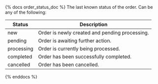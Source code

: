 {% docs order_status_doc %}
The last known status of the order. Can be any of the following:

| Status     | Description                              |
|------------|------------------------------------------|
| new        | Order is newly created and pending processing. |
| pending    | Order is awaiting further action.        |
| processing | Order is currently being processed.      |
| completed  | Order has been successfully completed.   |
| cancelled  | Order has been cancelled.                |
{% enddocs %}
